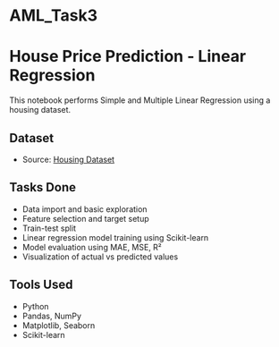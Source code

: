 # AML_Task3
# House Price Prediction - Linear Regression

This notebook performs Simple and Multiple Linear Regression using a housing dataset.

## Dataset
- Source: [Housing Dataset](https://www.kaggle.com/datasets/harishkumardatalab/housing-price-prediction)

## Tasks Done
- Data import and basic exploration
- Feature selection and target setup
- Train-test split
- Linear regression model training using Scikit-learn
- Model evaluation using MAE, MSE, R²
- Visualization of actual vs predicted values

## Tools Used
- Python
- Pandas, NumPy
- Matplotlib, Seaborn
- Scikit-learn
